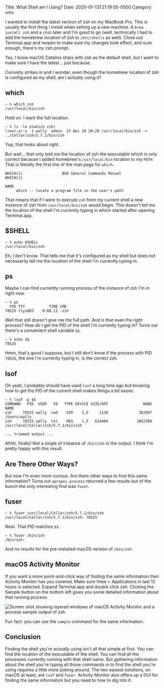 Title: What Shell am I Using?
Date: 2020-01-13T21:19:05-0500
Category: unix

I wanted to install the latest version of zsh on my MacBook Pro. This is
usually the first thing I install when setting up a new machine. A `brew
install zsh` and a `chsh` later and I'm good to go (well, technically I had to
add the homebrew location of zsh to `/etc/shells` as well). Close out
Terminal.app and reopen to make sure my changes took effect, and sure enough,
there's my zsh prompt. 

Yes, I know macOS Catalina ships with zsh as the default shell, but I want to
make sure I have the latest... just because.

Curiosity strikes in and I wonder, even though the homebrew location of zsh is
configured as my shell, am I actually using it?

## which

```
~ % which zsh
/usr/local/bin/zsh
```

Hold on. I want the full location.

```
~ % ls -la $(which zsh)
lrwxr-xr-x  1 wally  admin  27 Dec 28 20:28 /usr/local/bin/zsh -> ../Cellar/zsh/5.7.1/bin/zsh
```

Yup, that looks about right. 

But wait... that only told me the location of zsh the executable which is only
correct because I added homebrew's `/usr/local/bin` location to my `PATH`. That is literally
the first line of the man page for `which`.

```
WHICH(1)                  BSD General Commands Manual                 WHICH(1)

NAME
     which -- locate a program file in the user's path
```

That means that if I were to execute `zsh` from my current shell a new instance
of zsh from `/usr/local/bin/zsh` would begin. This doesn't tell me the location
of the shell I'm currently typing in which started after opening Terminal.app.

## $SHELL

```
~ % echo $SHELL
/usr/local/bin/zsh
```

Eh, I don't know. That tells me that it's configured as my shell but does not
necessarily tell me the location of the shell I'm currently typing in.

## ps

Maybe I can find currently running process of the instance of zsh I'm in right now.

```
~ % ps 
  PID TTY           TIME CMD
78525 ttys003    0:00.11 -zsh
```

Well that still doesn't give me the full path. And is that even the right
process? How do I get the PID of the shell I'm currently typing in? Turns out
there's a convenient shell variable `$$`.

```
~ % echo $$
78525
```

Hmm, that's good I suppose, but I still don't know if the process with PID
`78525`, the one I'm currently typing in, is the correct zsh.

## lsof

Oh yeah, I probably should have used `lsof` a long time ago but knowing how to
get the PID of the current shell makes things a bit easier.

```
~ % lsof -p $$
COMMAND   PID  USER   FD   TYPE DEVICE SIZE/OFF                NODE NAME
zsh     78525 wally  cwd    DIR    1,5     1120              362897 /Users/wally
zsh     78525 wally  txt    REG    1,5   614404             1052389 /usr/local/Cellar/zsh/5.7.1/bin/zsh

... trimmed output ...

```

Ahhh, finally! Not a single of instance of `/bin/zsh` in the output. I think
I'm pretty happy with this result.

## Are There Other Ways? 

But now I'm even more curious. Are there other ways to find this same
information? Turns out `apropos process` returned a few results but of the
bunch the only interesting find was `fuser`. 

## fuser

```
~ % fuser /usr/local/Cellar/zsh/5.7.1/bin/zsh             
/usr/local/Cellar/zsh/5.7.1/bin/zsh: 78525
```

Neat. That PID matches `$$`.

```
~ % fuser /bin/zsh
/bin/zsh: 
```

And no results for the pre-installed macOS version of `/bin/zsh`. 

## macOS Activity Monitor

If you want a more point-and-click way of finding the same information then
Activity Monitor has you covered. Make sure View > Applications in last 12
hours is selected. Expand Terminal.app and double click zsh. Clicking the
Sample button on the bottom left gives you some detailed information about that
running process. 

![Screen shot showing layered windows of macOS Activity Monitor and a process sample output of zsh](/images/activity-monitor-zsh.png)

Fun fact: you can use the `sample` command for the same information.

## Conclusion

Finding the shell you're _actually_ using isn't all that simple at first. You
can find the location of the executable of the shell. You can find all
the processes currently running with that shell name. But gathering information
about the shell you're typing all those commands in to find the shell you're
using requires a little more poking around. The two easiest solutions, on macOS
at least, are `lsof` and `fuser`. Activity Monitor also offers up a GUI for
finding the same information but you need to how to dig into it.
